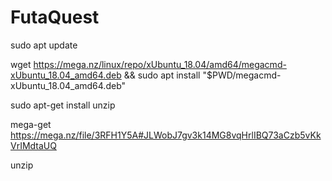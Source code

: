 # FutaQuest

sudo apt update

wget https://mega.nz/linux/repo/xUbuntu_18.04/amd64/megacmd-xUbuntu_18.04_amd64.deb && sudo apt install "$PWD/megacmd-xUbuntu_18.04_amd64.deb"

sudo apt-get install unzip

mega-get https://mega.nz/file/3RFH1Y5A#JLWobJ7gv3k14MG8vqHrlIBQ73aCzb5vKkVrIMdtaUQ

unzip
